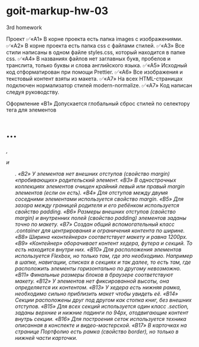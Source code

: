 # goit-markup-hw-03

3rd homework

Проект
✅«A1» В корне проекта есть папка images с изображениями.
✅«A2» В корне проекта есть папка css с файлами стилей.
✅«A3» Все стили написаны в одном файле styles.css, который находится в папке css.
✅«A4» В названиях файлов нет заглавных букв, пробелов и транслита, только буквы и слова английского языка.
✅«A5» Исходный код отформатирован при помощи Prettier.
✅«A6» Все изображения и текстовый контент взяты из макета.
✅«A7» На всех HTML-страницах подключен нормализатор стилей modern-normalize.
✅«A7» Код написан следуя руководству.

Оформление
«B1» Допускается глобальный сброс стилей по селектору тега для элементов <h1>...<h6>, <p> и <ul>.
«B2» У элементов нет внешних отступов (свойство margin) «пробивающих» родительский элемент.
«B3» В однострочных коллекциях элементов очищен крайний левый или правый margin элементов (если он есть).
«B4» Для отступов между двумя соседними элементами используется свойство margin.
«B5» Для зазора между границей родителя и его ребёнком используется свойство padding.
«B6» Размеры внешних отступов (свойство margin) и внутренних полей (свойство padding) элементов заданы точно по макету.
«B7» Создан общий вспомогательный класс .container для центрирования и ограничения контента по ширине.
«B8» Ширина «контейнера» соответствует макету и равна 1200px.
«B9» «Контейнер» оборачивает контент хедера, футера и секций. То есть находится внутри них.
«B10» Для расположения элементов используется Flexbox, но только там, где это необходимо. Например в шапке, навигации, списках в секциях и так далее, то есть там, где расположить элементы горизонтально по другому невозможно.
«B11» Финальные размеры блоков в браузере соответствуют макету.
«B12» У элементов нет фиксированной высоты, она определяется их контентом.
«B13» У хедера есть нижняя рамка, необходимо сильно приблизить макет чтобы увидеть её.
«B14» Секции расположены друг под другом как стопка книг, без внешних отступов.
«B15» Для всех секций используется один класс .section, заданы верхние и нижние падинги по 94px, отодвигающие контент внутрь секции.
«B16» Для построения сеток используется техника описанная в конспекте и видео-мастерской.
«B17» В карточках на странице Портфолио есть рамка (свойство border), но только в нижней части карточки.
